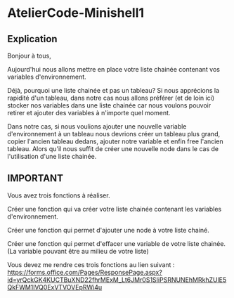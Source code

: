 # AtelierCode-Minishell1

## Explication
<p>
Bonjour à tous,

Aujourd'hui nous allons mettre en place votre liste chainée contenant vos variables d'environnement.

Déjà, pourquoi une liste chainée et pas un tableau?
Si nous apprécions la rapidité d'un tableau, dans notre cas nous allons préférer (et de loin ici) stocker nos variables dans une liste chainée car nous voulons pouvoir retirer et ajouter des variables à n'importe quel moment.
</p>
<p>
Dans notre cas, si nous voulions ajouter une nouvelle variable d'environnement à un tableau nous devrions créer un tableau plus grand, copier l'ancien tableau dedans, ajouter notre variable et enfin free l'ancien tableau.
Alors qu'il nous suffit de créer une nouvelle node dans le cas de l'utilisation d'une liste chainée.
</p>

## IMPORTANT
<p>
Vous avez trois fonctions à réaliser.

Créer une fonction qui va créer votre liste chainée contenant les variables d'environnement.

Créer une fonction qui permet d'ajouter une node à votre liste chainé.

Créer une fonction qui permet d'effacer une variable de votre liste chainée. (La variable pouvant être au milieu de votre liste)

Vous devez me rendre ces trois fonctions au lien suivant :
https://forms.office.com/Pages/ResponsePage.aspx?id=yrQckGK4KUCTBuXND22fhrMExM_Lt6JMr0S1SIiPSRNUNEhMRkhZUlE5QkFWM1lVQ0ExVTVOVEpRWi4u
</p>


